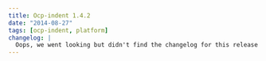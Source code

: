 ```yaml
---
title: Ocp-indent 1.4.2
date: "2014-08-27"
tags: [ocp-indent, platform]
changelog: |
  Oops, we went looking but didn't find the changelog for this release 🙈
---
```

